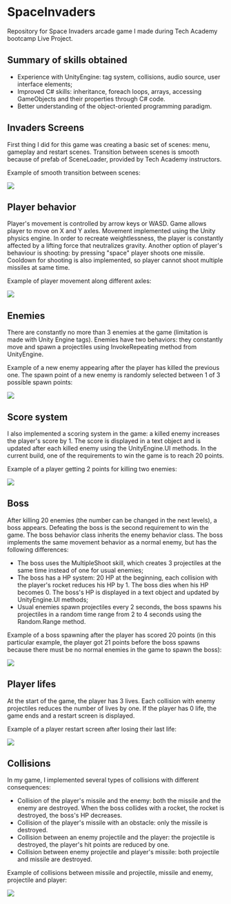 # SpaceInvaders
Repository for Space Invaders arcade game I made during Tech Academy bootcamp Live Project.

## Summary of skills obtained
- Experience with UnityEngine: tag system, collisions, audio source, user interface elements;
- Improved C# skills: inheritance, foreach loops, arrays, accessing GameObjects and their properties through C# code.
- Better understanding of the object-oriented programming paradigm.

## Invaders Screens
First thing I did for this game was creating a basic set of scenes: menu, gameplay and restart scenes. Transition between scenes is smooth because of prefab of SceneLoader, provided by Tech Academy instructors.

Example of smooth transition between scenes:

![](https://media.giphy.com/media/v1.Y2lkPTc5MGI3NjExeTViNXc1N3RnOGN6ZDI2YzFxMWFzbjdtcHI5c3RoOHpwanFtbHd6NSZlcD12MV9pbnRlcm5hbF9naWZfYnlfaWQmY3Q9Zw/63Y50MxMdYLASjg9nR/giphy.gif)

## Player behavior
Player's movement is controlled by arrow keys or WASD. Game allows player to move on X and Y axles. Movement implemented using the Unity physics engine. In order to recreate weightlessness, the player is constantly affected by a lifting force that neutralizes gravity.
Another option of player's behaviour is shooting: by pressing "space" player shoots one missile. Cooldown for shooting is also implemented, so player cannot shoot multiple missiles at same time. 

Example of player movement along different axles:

![](https://media.giphy.com/media/v1.Y2lkPTc5MGI3NjExZ2ViaDl6NWJrdXhmbjB5MGVyeTRyNDF4MGc1a2gzM3hhcmF5bm8yNSZlcD12MV9pbnRlcm5hbF9naWZfYnlfaWQmY3Q9Zw/KmfgHfnGu6xlRJ9Lhr/giphy.gif)

## Enemies
There are constantly no more than 3 enemies at the game (limitation is made with Unity Engine tags). Enemies have two behaviors: they constantly move and spawn a projectiles using InvokeRepeating method from UnityEngine.

Example of a new enemy appearing after the player has killed the previous one. The spawn point of a new enemy is randomly selected between 1 of 3 possible spawn points:

![](https://media.giphy.com/media/v1.Y2lkPTc5MGI3NjExOTRvcWNzdnk1d255N3ZxZWE4aDBtMHlidGhwOHNwN3ZoYWxta2R6dyZlcD12MV9pbnRlcm5hbF9naWZfYnlfaWQmY3Q9Zw/L2PoBIMxN1egQ92oXr/giphy.gif)


## Score system
I also implemented a scoring system in the game: a killed enemy increases the player's score by 1. The score is displayed in a text object and is updated after each killed enemy using the UnityEngine.UI methods. In the current build, one of the requirements to win the game is to reach 20 points.

Example of a player getting 2 points for killing two enemies:

![](https://media.giphy.com/media/v1.Y2lkPTc5MGI3NjExMm4zdTRmejIwZXcwcHAwbmVvZDAxcnNoZmkyZGJkbGs0bDgzMWZpeCZlcD12MV9pbnRlcm5hbF9naWZfYnlfaWQmY3Q9Zw/OLMhcHMGyKL07Ra6BD/giphy.gif)

## Boss
After killing 20 enemies (the number can be changed in the next levels), a boss appears. Defeating the boss is the second requirement to win the game.
The boss behavior class inherits the enemy behavior class. The boss implements the same movement behavior as a normal enemy, but has the following differences:
- The boss uses the MultipleShoot skill, which creates 3 projectiles at the same time instead of one for usual enemies;
- The boss has a HP system: 20 HP at the beginning, each collision with the player's rocket reduces his HP by 1. The boss dies when his HP becomes 0. The boss's HP is displayed in a text object and updated by UnityEngine.UI methods;
- Usual enemies spawn projectiles every 2 seconds, the boss spawns his projectiles in a random time range from 2 to 4 seconds using the Random.Range method.

Example of a boss spawning after the player has scored 20 points (in this particular example, the player got 21 points before the boss spawns because there must be no normal enemies in the game to spawn the boss):

![](https://media.giphy.com/media/v1.Y2lkPTc5MGI3NjExanE5ZTFvdjZ3OTV0ZTBqdndpZzQ1cGE5dmRjcDN0MHZ5OTI1bDNqZiZlcD12MV9pbnRlcm5hbF9naWZfYnlfaWQmY3Q9Zw/E2ZvILuQHpt8TMfROq/giphy.gif)

## Player lifes  
At the start of the game, the player has 3 lives. Each collision with enemy projectiles reduces the number of lives by one. If the player has 0 life, the game ends and a restart screen is displayed.

Example of a player restart screen after losing their last life:

![](https://media.giphy.com/media/v1.Y2lkPTc5MGI3NjExeDdvdDkwdjhkem9jZjBoODM2NmR6cDdkamJ2MTlhOWdtOWEyemJ6ZSZlcD12MV9pbnRlcm5hbF9naWZfYnlfaWQmY3Q9Zw/YAq9BoURuCpDvnzOvH/giphy.gif)

## Collisions
In my game, I implemented several types of collisions with different consequences:
- Collision of the player's missile and the enemy: both the missile and the enemy are destroyed. When the boss collides with a rocket, the rocket is destroyed, the boss's HP decreases.
- Collision of the player's missile with an obstacle: only the missile is destroyed.
- Collision between an enemy projectile and the player: the projectile is destroyed, the player's hit points are reduced by one.
- Collision between enemy projectile and player's missile: both projectile and missile are destroyed.

Example of collisions between missile and projectile, missile and enemy, projectile and player:

![](https://media.giphy.com/media/v1.Y2lkPTc5MGI3NjExcmtkOWhoaGNvYWE0emJjczlocjBuN3YyNG0wdDF0MGFzb3F0czY4ciZlcD12MV9pbnRlcm5hbF9naWZfYnlfaWQmY3Q9Zw/A6mlfuLrhXxACNsoBz/giphy.gif)
